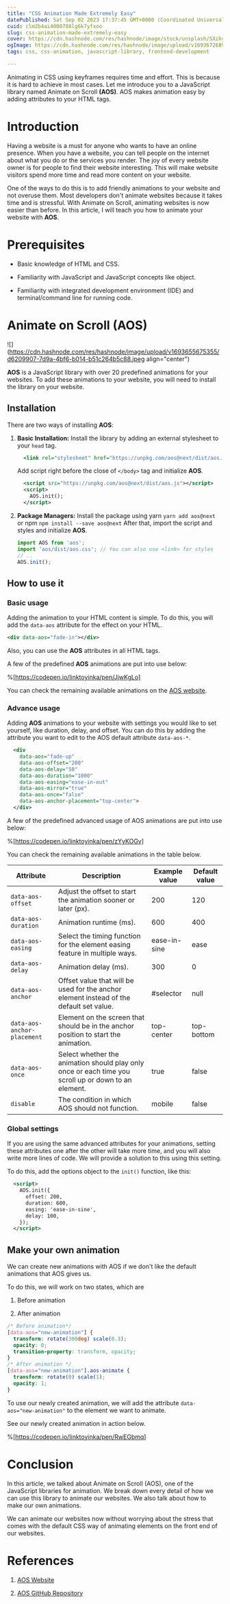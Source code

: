 ```yaml
---
title: "CSS Animation Made Extremely Easy"
datePublished: Sat Sep 02 2023 17:37:45 GMT+0000 (Coordinated Universal Time)
cuid: clm2b4ai4000708lg6k7yfxoo
slug: css-animation-made-extremely-easy
cover: https://cdn.hashnode.com/res/hashnode/image/stock/unsplash/SXihyA4oEJs/upload/049716baaff45feaf660b66438b32b73.jpeg
ogImage: https://cdn.hashnode.com/res/hashnode/image/upload/v1693672689108/1643cb6a-fffd-4d4e-ad47-7a870d37e66b.jpeg
tags: css, css-animation, javascript-library, frontend-development

---
```


Animating in CSS using keyframes requires time and effort. This is because it is hard to achieve in most cases. Let me introduce you to a JavaScript library named Animate on Scroll **(AOS)**. AOS makes animation easy by adding attributes to your HTML tags.

# Introduction

Having a website is a must for anyone who wants to have an online presence. When you have a website, you can tell people on the internet about what you do or the services you render. The joy of every website owner is for people to find their website interesting. This will make website visitors spend more time and read more content on your website.

One of the ways to do this is to add friendly animations to your website and not overuse them. Most developers don't animate websites because it takes time and is stressful. With Animate on Scroll, animating websites is now easier than before. In this article, I will teach you how to animate your website with **AOS**.

# Prerequisites

* Basic knowledge of HTML and CSS.
    
* Familiarity with JavaScript and JavaScript concepts like object.
    
* Familiarity with integrated development environment (IDE) and terminal/command line for running code.
    

# Animate on Scroll (AOS)

![](https://cdn.hashnode.com/res/hashnode/image/upload/v1693655675355/d6209907-7d9a-4bf6-b014-b51c264b5c88.jpeg align="center")

**AOS** is a JavaScript library with over 20 predefined animations for your websites. To add these animations to your website, you will need to install the library on your website.

## Installation

There are two ways of installing **AOS**:

1. **Basic Installation:** Install the library by adding an external stylesheet to your `head` tag.
    
    ```xml
      <link rel="stylesheet" href="https://unpkg.com/aos@next/dist/aos.css" />
    ```
    
    Add script right before the close of `</body>` tag and initialize **AOS**.
    
    ```xml
      <script src="https://unpkg.com/aos@next/dist/aos.js"></script>
      <script>
        AOS.init();
      </script>
    ```
    
2. **Package Managers:** Install the package using yarn `yarn add aos@next` or npm `npm install --save aos@next` After that, import the script and styles and initialize **AOS**.
    
    ```javascript
    import AOS from 'aos';
    import 'aos/dist/aos.css'; // You can also use <link> for styles
    // ..
    AOS.init();
    ```
    

## How to use it

### **Basic usage**

Adding the animation to your HTML content is simple. To do this, you will add the `data-aos` attribute for the effect on your HTML.

```xml
<div data-aos="fade-in"></div>
```

Also, you can use the **AOS** attributes in all HTML tags.

A few of the predefined **AOS** animations are put into use below:

%[https://codepen.io/linktoyinka/pen/JjwKgLo] 

You can check the remaining available animations on the [AOS website](https://michalsnik.github.io/aos/).

### Advance usage

Adding **AOS** animations to your website with settings you would like to set yourself, like duration, delay, and offset. You can do this by adding the attribute you want to edit to the AOS default attribute `data-aos-*`.

```xml
  <div
    data-aos="fade-up"
    data-aos-offset="200"
    data-aos-delay="50"
    data-aos-duration="1000"
    data-aos-easing="ease-in-out"
    data-aos-mirror="true"
    data-aos-once="false"
    data-aos-anchor-placement="top-center">
  </div>
```

A few of the predefined advanced usage of AOS animations are put into use below:

%[https://codepen.io/linktoyinka/pen/zYyKOGv] 

You can check the remaining available animations in the table below.

| **Attribute** | **Description** | **Example value** | **Default value** |
| --- | --- | --- | --- |
| `data-aos-offset` | Adjust the offset to start the animation sooner or later (px). | 200 | 120 |
| `data-aos-duration` | Animation runtime (ms). | 600 | 400 |
| `data-aos-easing` | Select the timing function for the element easing feature in multiple ways. | ease-in-sine | ease |
| `data-aos-delay` | Animation delay (ms). | 300 | 0 |
| `data-aos-anchor` | Offset value that will be used for the anchor element instead of the default set value. | #selector | null |
| `data-aos-anchor-placement` | Element on the screen that should be in the anchor position to start the animation. | top-center | top-bottom |
| `data-aos-once` | Select whether the animation should play only once or each time you scroll up or down to an element. | true | false |
| `disable` | The condition in which AOS should not function. | mobile | false |

### Global settings

If you are using the same advanced attributes for your animations, setting these attributes one after the other will take more time, and you will also write more lines of code. We will provide a solution to this using this setting.

To do this, add the options object to the `init()` function, like this:

```xml
  <script>
    AOS.init({
      offset: 200,
      duration: 600,
      easing: 'ease-in-sine',
      delay: 100,
    });
  </script>
```

## Make your own animation

We can create new animations with AOS if we don't like the default animations that AOS gives us.

To do this, we will work on two states, which are

1. Before animation
    
2. After animation
    

```css
/* Before animation*/
[data-aos="new-animation"] {
  transform: rotate(300deg) scale(0.3);
  opacity: 0;
  transition-property: transform, opacity;
}
/* After animation */
[data-aos="new-animation"].aos-animate {
  transform: rotate(0) scale(1);
  opacity: 1;
}
```

To use our newly created animation, we will add the attribute `data-aos="new-animation"` to the element we want to animate.

See our newly created animation in action below.

%[https://codepen.io/linktoyinka/pen/RwEGbmq] 

# Conclusion

In this article, we talked about Animate on Scroll (AOS), one of the JavaScript libraries for animation. We break down every detail of how we can use this library to animate our websites. We also talk about how to make our own animations.

We can animate our websites now without worrying about the stress that comes with the default CSS way of animating elements on the front end of our websites.

# References

1. [AOS Website](https://michalsnik.github.io/aos/)
    
2. [AOS GitHub Repository](https://github.com/michalsnik/aos)